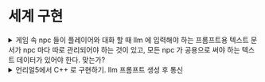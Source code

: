 # 세계 구현

<details>

<summary>게임 속 npc 들이 플레이어와 대화 할 때 llm 에 입력해야 하는 프롬프트용 텍스트 문서가 npc 마다 따로 관리되어야 하는 것이 있고, 모든 npc 가 공용으로 써야 하는 텍스트 데이터가 있어야 한다. 맞는가?</summary>

맞습니다!\
게임 속 NPC들이 LLM과 자연스럽고 세계관에 맞는 대화를 하기 위해서는 **프롬프트에 포함되는 텍스트 데이터**를 잘 분리하고 관리하는 것이 핵심입니다. 일반적으로 다음과 같이 나눌 수 있습니다:

***

#### ✅ 1. **NPC마다 따로 관리되어야 하는 프롬프트 텍스트**

각 NPC의 **개성**과 **역할**, **기억**, **지식 제한**, **세계관 내 위치** 등을 반영해야 합니다.

예:

* 이름, 나이, 직업, 말투, 성격
* 지금까지 플레이어와 나눈 대화 내용 (개별 메모리)
* 자신이 알고 있는 세계관 정보 (지형, 인물 관계 등)
* 자신이 모르는 정보 (예: 왕궁 밖 일은 모름)
* 진행 상황에 따른 상태 변화 (ex. 퀘스트 완료 여부)

```
NPC 이름: 엘라
직업: 숲의 약초상
성격: 조용하고 신중함
배경: 어릴 적 마녀에게 구출되어 약초학을 배움
현재 상황: 플레이어에게 치료약을 팔았음, 최근 숲에 이상한 기운을 느낌
```

***

#### ✅ 2. **모든 NPC가 공용으로 사용하는 프롬프트 텍스트**

모든 NPC가 동일하게 알아야 할 **세계관 정보**나 **기본 룰**, **언어 스타일**, **게임 내 시스템적인 규칙** 같은 것들을 포함합니다.

예:

* 세계관의 기본 설정 (왕국, 종족, 종교, 정치상황)
* 게임 내 시간 흐름, 계절
* 플레이어의 현재 상태 (레벨, 칭호 등)
* LLM이 따라야 할 말투 규칙 (ex. 고어체, 반말/존댓말, 감정 억제 등)

```
세계관 개요:
- 이 게임은 '크라운 월드'라는 대륙을 배경으로 한다.
- 주요 국가: 발데린 왕국, 리사노 공화국
- 현재는 리사노와 발데린의 국경 분쟁이 격화된 상태다.

대화 규칙:
- NPC는 플레이어에게 정중하게 말하되, 직업/성격에 따라 다르게 표현 가능
- 플레이어의 질문에 대해 알고 있는 범위 내에서만 답한다
```

***

#### 📁 폴더 구조 예시

```plaintext
LLM_Prompts/
├─ common/
│  ├─ world_lore.txt
│  ├─ dialogue_rules.txt
│  └─ player_status_template.txt
├─ npc_profiles/
│  ├─ ella_the_herbalist.txt
│  ├─ torak_the_guard.txt
│  └─ mira_the_scholar.txt
```

***

이런 구조로 분리하면 **대규모 게임의 확장성**도 확보되고, **LLM 프롬프트 용량 제한** 내에서 필요한 정보만 잘 선택해서 넣을 수 있어요.

원한다면 템플릿 문서도 같이 만들어 줄게요! &#x20;



좋습니다! 아래에 **NPC 프롬프트 구성용 템플릿 문서**와 **공용 프롬프트 템플릿 문서**를 나누어 만들어 드릴게요.

***

### 📄 1. `npc_profiles/ella_the_herbalist.txt` 예시 템플릿

```plaintext
[NPC 기본 정보]
이름: 엘라 (Ella)
나이: 32세
성별: 여성
종족: 인간
직업: 숲의 약초상

[성격]
조용하고 신중하며, 낯선 사람에게 경계심이 있음. 그러나 동물과 식물에 대해서 이야기할 때는 열정적임.

[말투/화법]
정중하고 차분한 말투. 단어 선택이 신중함. 자연, 약초와 관련된 은유를 자주 사용함.

[배경 이야기]
어릴 적 숲에서 길을 잃었을 때 마녀에게 구출되어 약초학을 배움. 이후 마을로 돌아와 약초 상점을 운영함. 마녀와의 관계는 비밀로 함.

[세계관 내 위치]
- 리버우드 마을 외곽의 작은 오두막에 거주.
- 왕국 전쟁에는 관심이 없지만, 숲에 일어나는 이상현상에 민감함.

[NPC 기억 (대화 히스토리 요약)]
- 플레이어에게 "상처 치료약"을 2회 판매함.
- 플레이어가 "숲의 동굴에 이상한 기운이 난다"고 말했음.
- 플레이어에게 조심하라고 경고함.

[알고 있는 정보]
- 숲의 생물과 식물 종류, 독초 구분법
- 근처 지역의 날씨 변화 및 숲의 이상 징후
- 마을 사람들 중 일부의 개인적 성향

[알 수 없는 정보]
- 왕국의 정치 상황
- 도시 내 사건들
- 플레이어의 과거 행적
```

***

### 📄 2. `common/world_lore.txt` 예시 템플릿

```plaintext
[세계관 기본 설정]
- 대륙 이름: 크라운 월드 (Crown World)
- 주요 세력: 발데린 왕국, 리사노 공화국, 중립지대 '회색 초원'
- 현재 상황: 발데린과 리사노의 국경 분쟁이 격화되고 있음
- 고대 유적과 마법은 일부 존재하나 대부분 잊혀짐
- 마법은 위험한 기술로 인식됨

[세계의 규칙]
- 죽음은 되돌릴 수 없는 것으로 여겨짐 (부활 불가)
- 계절과 시간 흐름은 게임 내 현실과 비슷함
- 말과 행동은 NPC의 기억에 영향을 줄 수 있음

[기본 대화 규칙]
- NPC는 자신이 직접 겪은 일이나 확실히 들은 일만 말할 수 있음
- 모든 NPC는 세계관에서 허용된 말투와 정보만 사용할 수 있음
- 플레이어의 지위, 행동에 따라 말투나 태도가 달라질 수 있음

[중요 키워드 목록]
- "에테르석" = 고대 마법의 원천
- "성검 아르타이르" = 전설의 무기
- "붉은 달의 밤" = 재앙이 일어났던 사건
```

***

### 📄 3. `common/player_status_template.txt` 예시

```plaintext
[플레이어 상태 정보]
이름: ${player_name}
종족: ${player_race}
직업: ${player_class}
현재 레벨: ${player_level}
명성: ${player_reputation}
현재 위치: ${player_location}

[진행 중 퀘스트]
- ${quest_1_title}: 상태 = ${quest_1_status}
- ${quest_2_title}: 상태 = ${quest_2_status}

[플레이어와의 관계]
- 이 NPC는 플레이어에 대해 ${npc_opinion}를 가지고 있음
- 최근 플레이어의 행동으로 인해 감정 변화가 ${emotion_change}
```

***

필요하다면 이 템플릿을 기반으로 자동으로 `.txt` 생성해주는 툴이나 언리얼 엔진에서 불러올 수 있는 구조도 같이 도와줄 수 있어요!\
지금 어느 방향으로 더 이어서 도와드릴까요?

* 🔧 템플릿 자동 생성 스크립트
* 🎮 언리얼 엔진 연동 방법
* 🧠 대화 로그 저장/로드 시스템 설계
* 🗃️ LLM 프롬프트 구성 자동화

원하는 방향 골라줘도 되고, 다 도와줄 수 있어요!

</details>

<details>

<summary>언리얼5에서 C++ 로 구현하기. llm 프롬프트 생성 후 통신</summary>



좋습니다!\
CRPG 스타일 게임에서 \*\*NPC 대사를 LLM API(OpenAI 등)\*\*로 생성하려면 언리얼 엔진에서 다음과 같은 시스템을 구성해야 합니다.

***

### 🎯 목표 요약

* 언리얼 엔진 5에서 NPC 클릭 → 대화 창 열림
* 대화 요청 → LLM API 호출 → 응답 수신
* NPC 개별 프롬프트 + 공용 프롬프트 기반 생성
* 대화 결과 저장 (NPC 별 기억 유지)
* 대화 UI에 결과 출력

***

### 🧩 시스템 구성도 (요약)

```plaintext
[Player] 클릭
   ↓
[NPC Blueprint] → "TalkToNPC"
   ↓
[Prompt Generator (C++)]
   ↓
[HTTP 요청 → LLM API (OpenAI etc)]
   ↓
[LLM 응답 수신 → JSON 파싱]
   ↓
[대화 UI 업데이트]
   ↓
[대화 로그 저장 (JSON or SaveGame)]
```

***

### 🔧 언리얼 엔진 연동 순서

#### ① HTTP 요청 설정

LLM API는 일반적인 **REST API (POST)** 형식이므로 언리얼의 `HTTP Module`로 접근 가능.

**📌 `Build.cs`에 추가:**

```csharp
PublicDependencyModuleNames.AddRange(new string[] { "HTTP", "Json", "JsonUtilities" });
```

**📌 헤더 포함:**

```cpp
#include "HttpModule.h"
#include "Http.h"
#include "Interfaces/IHttpRequest.h"
#include "Interfaces/IHttpResponse.h"
```

***

#### ② LLM 요청 생성 함수

```cpp
void UNPCDialogueComponent::SendPromptToLLM(FString Prompt)
{
    TSharedRef<IHttpRequest, ESPMode::ThreadSafe> Request = FHttpModule::Get().CreateRequest();
    Request->SetURL("https://api.openai.com/v1/chat/completions");
    Request->SetVerb("POST");
    Request->SetHeader("Content-Type", "application/json");
    Request->SetHeader("Authorization", "Bearer YOUR_API_KEY");

    FString Body = R"(
    {
        "model": "gpt-4",
        "messages": [
            {"role": "system", "content": "세계관 설정"},
            {"role": "user", "content": ")" + Prompt + R"("}
        ],
        "temperature": 0.7
    })";

    Request->SetContentAsString(Body);
    Request->OnProcessRequestComplete().BindUObject(this, &UNPCDialogueComponent::OnResponseReceived);
    Request->ProcessRequest();
}
```

***

#### ③ 응답 처리 함수

```cpp
void UNPCDialogueComponent::OnResponseReceived(FHttpRequestPtr Request, FHttpResponsePtr Response, bool bWasSuccessful)
{
    if (bWasSuccessful && Response->GetResponseCode() == 200)
    {
        FString ResponseString = Response->GetContentAsString();
        TSharedPtr<FJsonObject> JsonResponse;
        TSharedRef<TJsonReader<>> Reader = TJsonReaderFactory<>::Create(ResponseString);

        if (FJsonSerializer::Deserialize(Reader, JsonResponse))
        {
            FString Message = JsonResponse->GetArrayField("choices")[0]->AsObject()->GetObjectField("message")->GetStringField("content");
            UE_LOG(LogTemp, Warning, TEXT("LLM 응답: %s"), *Message);

            // 대화 UI에 출력
            OnLLMResponse.Broadcast(Message);
        }
    }
    else
    {
        UE_LOG(LogTemp, Error, TEXT("LLM API 호출 실패"));
    }
}
```

***

#### ④ NPC마다 다른 프롬프트 입력

NPC마다 저장된 `.txt` 또는 `DataAsset`, 혹은 `USTRUCT` 구조체로 프롬프트를 저장해두고 LLM 호출 전 병합합니다.

```cpp
FString FinalPrompt = CommonPrompt + "\n" + NPCProfile + "\n" + PlayerContext;
SendPromptToLLM(FinalPrompt);
```

***

#### ⑤ 대화 내용 저장 및 기억 시스템

* `SaveGame` 객체에 저장
* `TMap<FName, TArray<FDialogueLog>>` 형태로 NPC 별 대화 저장
* 다음 대화 시 이전 로그를 프롬프트에 포함

***

### 🎮 언리얼 블루프린트 연동 예시

* NPC Actor에 `NPCDialogueComponent` 추가
* 블루프린트에서 `SendPromptToLLM` 노드 호출
* `OnLLMResponse` 델리게이트 바인딩 → UI 업데이트

***

### ✨ 확장 팁

| 기능    | 구현 아이디어                                |
| ----- | -------------------------------------- |
| 감정 변화 | 대화 결과에서 감정 키워드 추출 후 `NPCEmotion` 상태 갱신 |
| 지식 제한 | 프롬프트에 `"이 NPC는 왕국 바깥일은 전혀 모른다."` 포함    |
| 성격 반영 | `"이 NPC는 말이 짧고 까칠하다."` 포함              |
| 감정 분석 | LLM에게 `"이 문장에서 플레이어에게 느낀 감정을 추출해줘"` 요청 |

***

필요하다면:

* 📁 `Prompt 구성 자동화 시스템`
* 🧠 `대화 로그를 파일로 저장/불러오는 SaveGame 클래스`
* 📊 `대화 UI 템플릿`

도 바로 만들어 드릴 수 있어요. 어떤 부분부터 코드나 예제 추가해드릴까요?

</details>
